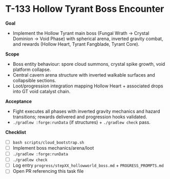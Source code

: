 # T-133 Hollow Tyrant Boss Encounter

**Goal**

- Implement the Hollow Tyrant main boss (Fungal Wrath → Crystal Dominion → Void Phase) with spherical arena, inverted gravity combat, and rewards (Hollow Heart, Tyrant Fangblade, Tyrant Core).

**Scope**

- Boss entity behaviour: spore cloud summons, crystal spike growth, void platform collapse.
- Central cavern arena structure with inverted walkable surfaces and collapsible sections.
- Loot/progression integration mapping Hollow Heart + associated drops into GT void catalyst chain.

**Acceptance**

- Fight executes all phases with inverted gravity mechanics and hazard transitions; rewards delivered and progression hooks validated.
- `./gradlew :forge:runData` (if structures) + `./gradlew check` pass.

**Checklist**

- [ ] `bash scripts/cloud_bootstrap.sh`
- [ ] Implement boss mechanics/arena/loot
- [ ] `./gradlew :forge:runData`
- [ ] `./gradlew check`
- [ ] Log entry `progress/stepXX_hollowworld_boss.md` + `PROGRESS_PROMPTS.md`
- [ ] Open PR referencing this task file
